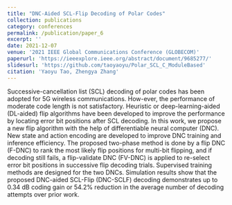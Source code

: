 ```yaml
---
title: "DNC-Aided SCL-Flip Decoding of Polar Codes"
collection: publications
category: conferences
permalink: /publication/paper_6
excerpt: ''
date: 2021-12-07
venue: '2021 IEEE Global Communications Conference (GLOBECOM)'
paperurl: 'https://ieeexplore.ieee.org/abstract/document/9685277/'
slidesurl: 'https://github.com/taoyaoyu/Polar_SCL_C_ModuleBased'
citation: 'Yaoyu Tao, Zhengya Zhang'
---
```


Successive-cancellation list (SCL) decoding of polar codes has been adopted for 5G wireless communications. How-ever, the performance of moderate code length is not satisfactory. Heuristic or deep-learning-aided (DL-aided) flip algorithms have been developed to improve the performance by locating error bit positions after SCL decoding. In this work, we propose a new flip algorithm with the help of differentiable neural computer (DNC). New state and action encoding are developed to improve DNC training and inference efficiency. The proposed two-phase method is done by a flip DNC (F-DNC) to rank the most likely flip positions for multi-bit flipping, and if decoding still fails, a flip-validate DNC (FV-DNC) is applied to re-select error bit positions in successive flip decoding trials. Supervised training methods are designed for the two DNCs. Simulation results show that the proposed DNC-aided SCL-Flip (DNC-SCLF) decoding demonstrates up to 0.34 dB coding gain or 54.2% reduction in the average number of decoding attempts over prior work.
